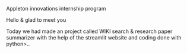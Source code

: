 Appleton innovations internship program 

 Hello & glad to meet you
 
Today  we had made an project called WIKI search & research paper summarizer with the help of the streamlit website and coding done with python>..
